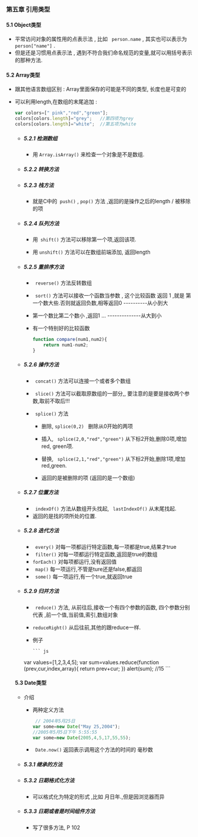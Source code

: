 ###  第五章  引用类型

#### 5.1  Object类型



* 平常访问对象的属性用的点表示法 , 比如 ` person.name`  ,  其实也可以表示为 ` person["name"]` .
* 但是还是习惯用点表示法 , 遇到不符合我们命名规范的变量,就可以用括号表示的那种方法.



#### 5.2 Array类型



* 跟其他语言数组区别 :  Array里面保存的可能是不同的类型, 长度也是可变的

* 可以利用length,在数组的末尾追加 :

  ``` js
  var colors=[" pink","red","green"];
  colors[colors.length]="grey";   //第四项为grey
  colors[colors.length]="white";  //第五项为white
  
  ```
  * ##### 5.2.1 检测数组

    * 用 `Array.isArray()` 来检查一个对象是不是数组.

  * ##### 5.2.2 转换方法

  * ##### 5.2.3 栈方法

    * 就是C中的` push()`  ,   `pop()` 方法 ,返回的是操作之后的length /  被移除的项

  * ##### 5.2.4 队列方法

    * 用` shift()` 方法可以移除第一个项,返回该项.

    * 用 `unshift()` 方法可以在数组前端添加, 返回length

  * ##### 5.2.5 重排序方法

    * ` reverse()` 方法反转数组

    * ` sort()` 方法可以接收一个函数当参数 , 这个比较函数 返回 1  ,就是 第一个数大些.否则就返回负数,相等返回0   ----------从小到大

    * 第一个数比第二个数小  ,返回1   ...            --------------从大到小

    * 有一个特别好的比较函数

      ``` js
      function compare(num1,num2){
          return num1-num2;
      }
      ```

  * ##### 5.2.6  操作方法

    * ` concat()` 方法可以连接一个或者多个数组

    * ` slice()` 方法可以截取原数组的一部分,, 要注意的是要是接收两个参数,取前不取后!!!

    * ` splice()` 方法

      * 删除, ` splice(0,2)  `  删除从0开始的两项
      * 插入, ` splice(2,0,"red","green")`   从下标2开始,删除0项,增加red, green项.
      * 替换, ` splice(2,1,"red","green")` 从下标2开始,删除1项,增加red,green.

      * 返回的是被删除的项  (返回的是一个数组)

  * ##### 5.2.7 位置方法

    * ` indexOf()` 方法从数组开头找起, ` lastIndexOf()` 从末尾找起.
    * 返回的是找的项所处的位置.

  * #####  5.2.8 迭代方法

    * ` every()`  对每一项都运行特定函数,每一项都是true,结果才true
    * ` filter()`  对每一项都运行特定函数,返回是true的数组
    * `forEach()` 对每项都运行,没有返回值
    * ` map()`   每一项运行,不管是ture还是false,都返回
    * ` some()`  每一项运行,有一个true,就返回true

  * ##### 5.2.9 归并方法

    *  ` reduce()` 方法, 从前往后,接收一个有四个参数的函数,   四个参数分别代表  ,前一个值,当前值,索引,数组对象
    * ` reduceRight() ` 从后往前,其他的跟reduce一样.
    * 例子   

          ``` js
    var values=[1,2,3,4,5];
    var sum=values.reduce(function (prev,cur,index,array){
        return prev+cur;
    })
    alert(sum);   //15
          ```

     

  #### 5.3 Date类型

  - 介绍

    * 两种定义方法

      ``` js
       // 2004年5月25日
      var some=new Date("May 25,2004");
      //2005年5月5日下午 5:55:55
      var some=new Date(2005,4,5,17,55,55);
      ```

    * ` Date.now()`  返回表示调用这个方法的时间的 毫秒数

       

  * ##### 5.3.1 继承的方法

  * ##### 5.3.2  日期格式化方法

    * 可以格式化为特定的形式  ,比如 月日年.,但是因浏览器而异

  * ##### 5.3.3 日期或者是时间组件方法

    * 写了很多方法,		P  102  
